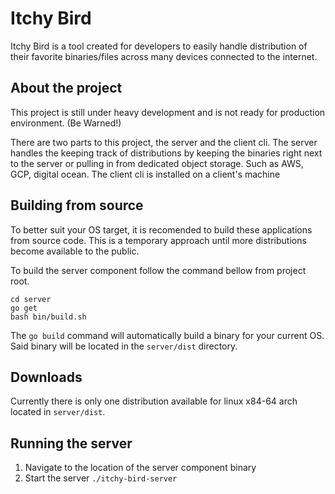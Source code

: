 # Itchy Bird

Itchy Bird is a tool created for developers to easily handle distribution of their favorite binaries/files across many devices connected to the internet.

## About the project

This project is still under heavy development and is not ready for production environment. (Be Warned!)

There are two parts to this project, the server and the client cli.
The server handles the keeping track of distributions by keeping the binaries right next to the server or pulling in from dedicated object storage. Such as AWS, GCP, digital ocean.
The client cli is installed on a client's machine  

## Building from source
To better suit your OS target, it is recomended to build these applications from source code. This is a temporary approach until more distributions become available to the public.

To build the server component follow the command bellow from project root.
```
cd server
go get
bash bin/build.sh
```

The `go build` command will automatically build a binary for your current OS. Said binary will be located in the `server/dist` directory.

## Downloads
Currently there is only one distribution available for linux x84-64 arch located in `server/dist`.

## Running the server

1. Navigate to the location of the server component binary
2. Start the server `./itchy-bird-server`